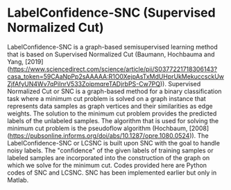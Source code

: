 # LabelConfidence-SNC (Supervised Normalized Cut)
LabelConfidence-SNC is a graph-based semisupervised learning method that is based on Supervised Normalized Cut (Baumann, Hochbauma and Yang, [2019] (https://www.sciencedirect.com/science/article/pii/S0377221718306143?casa_token=59CAaNpPp2sAAAAA:R1O0XejpAsTxMdUHprUkMekuccsckUwZjfAfyUN4Wv7qPiInrV533ZoipmqreTADjrbPS-Cw7PQ)).
Supervised Normalized Cut or SNC is a graph-based method for a binary classification task where a minimum cut problem is solved on a graph instance that represents data samples as graph vertices and their similarities as edge weights. The solution to the minimum cut problem provides the predicted labels of the unlabeled samples. The algorithm that is used for solving the minimum cut problem is the pseudoflow algorithm (Hochbaum, [2008] (https://pubsonline.informs.org/doi/abs/10.1287/opre.1080.0524)).
The LabelConfidence-SNC or LCSNC is built upon SNC with the goal to handle noisy labels. The "confidence" of the given labels of training samples or labeled samples are incorporated into the construction of the graph on which we solve for the minimum cut. 
Codes provided here are Python codes of SNC and LCSNC. SNC has been implemented earlier but only in Matlab.
